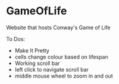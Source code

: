 # GameOfLife
Website that hosts Conway's Game of Life 

To Dos:
- Make It Pretty 
- cells change colour based on lifespan 
- Working scroll bar 
- left click to navigate scroll bar
- middle mouse wheel to zoom in and out 
